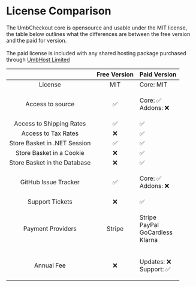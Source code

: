 # License Comparison

The UmbCheckout core is opensource and usable under the MIT license, the table below outlines what the differences are between the free version and the paid for version.\
\
The paid license is included with any shared hosting package purchased through [UmbHost Limited](https://umbhost.net)

|                              | Free Version | Paid Version                                    |
| :--------------------------: | :----------: | ----------------------------------------------- |
|            License           |      MIT     | Core: MIT                                       |
|       Access to source       |       ✅      | <p>Core: ✅<br>Addons: ❌</p>                     |
|   Access to Shipping Rates   |       ✅      | ✅                                               |
|      Access to Tax Rates     |       ❌      | ✅                                               |
| Store Basket in .NET Session |       ✅      | ✅                                               |
|   Store Basket in a Cookie   |       ❌      | ✅                                               |
| Store Basket in the Database |       ❌      | ✅                                               |
|     GitHub Issue Tracker     |       ✅      | <p>Core: ✅<br>Addons: ❌</p>                     |
|        Support Tickets       |       ❌      | ✅                                               |
|       Payment Providers      |    Stripe    | <p>Stripe<br>PayPal<br>GoCardless<br>Klarna</p> |
|          Annual Fee          |       ❌      | <p>Updates: ❌<br>Support: ✅</p>                 |
